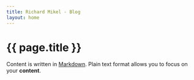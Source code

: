```yaml
---
title: Richard Mikel - Blog
layout: home
---
```


# {{ page.title }}

Content is written in [Markdown](https://learnxinyminutes.com/docs/markdown/). Plain text format allows you to focus on your **content**.

<!--
You can use HTML elements in Markdown, such as the comment element, and they won't be affected by a markdown parser. However, if you create an HTML element in your markdown file, you cannot use markdown syntax within that element's contents.
-->